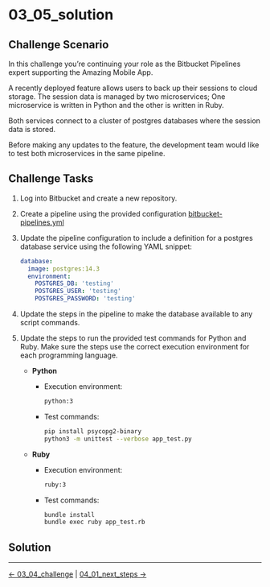 # 03_05_solution

## Challenge Scenario

In this challenge you’re continuing your role as the Bitbucket Pipelines expert supporting the Amazing Mobile App.

A recently deployed feature allows users to back up their sessions to cloud storage.  The session data is managed by  two microservices;  One microservice is written in Python and the other is written in Ruby.

Both services connect to a cluster of postgres databases where the session data is stored.

Before making any updates to the feature, the development team would like to test both microservices in the same pipeline.

## Challenge Tasks

1. Log into Bitbucket and create a new repository.
1. Create a pipeline using the provided configuration
    [bitbucket-pipelines.yml](./bitbucket-pipelines.yml)
1. Update the pipeline configuration to include a definition for a postgres database service using the following YAML snippet:

    ```YAML
    database:
      image: postgres:14.3
      environment:
        POSTGRES_DB: 'testing'
        POSTGRES_USER: 'testing'
        POSTGRES_PASSWORD: 'testing'
    ```

1. Update the steps in the pipeline to make the database available to any script commands.
1. Update the steps to run the provided test commands for Python and Ruby.  Make sure the steps use the correct execution environment for each programming language.

    - **Python**

        - Execution environment:

            ```bash
            python:3
            ```

        - Test commands:

            ```bash
            pip install psycopg2-binary
            python3 -m unittest --verbose app_test.py
            ```

    - **Ruby**

        - Execution environment:

            ```bash
            ruby:3
            ```

        - Test commands:

            ```bash
            bundle install
            bundle exec ruby app_test.rb
            ```

## Solution


<!-- FooterStart -->
---
[← 03_04_challenge](../03_04_challenge/README.md) | [04_01_next_steps →](../../ch4_conclusion/04_01_next_steps/README.md)
<!-- FooterEnd -->
